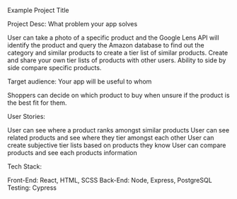 ﻿Example Project Title

Project Desc: What problem your app solves

User can take a photo of a specific product and the Google Lens API will identify the product and query the Amazon database to find out the category and similar products to create a tier list of similar products. Create and share your own tier lists of products with other users. Ability to side by side compare specific products.

Target audience: Your app will be useful to whom

Shoppers can decide on which product to buy when unsure if the product is the best fit for them.

User Stories:

User can see where a product ranks amongst similar products
User can see related products and see where they tier amongst each other
User can create subjective tier lists based on products they know
User can compare products and see each products information

Tech Stack:

Front-End: React, HTML, SCSS
Back-End: Node, Express, PostgreSQL
Testing: Cypress
